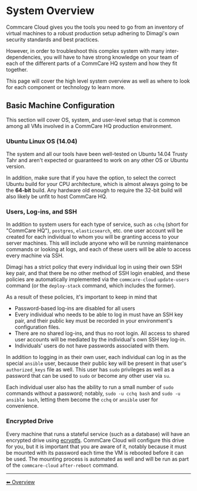 # System Overview

Commcare Cloud gives you the tools you need to go from an inventory of virtual machines
to a robust production setup adhering to Dimagi's own security standards and best practices.

However, in order to troubleshoot this complex system with many inter-dependencies,
you will have to have strong knowledge on your team of each of the different parts of a CommCare HQ
system and how they fit together.

This page will cover the high level system overview as well as where to look for each
component or technology to learn more.

## Basic Machine Configuration

This section will cover OS, system, and user-level setup
that is common among all VMs involved in a CommCare HQ production environment.

### Ubuntu Linux OS (14.04)

The system and all our tools have been well-tested on Ubuntu 14.04 Trusty Tahr
and aren't expected or guaranteed to work on any other OS or Ubuntu version.

In addition, make sure that if you have the option, to select the correct
Ubuntu build for your CPU architecture, which is almost always going to be
the **64-bit** build.
Any hardware old enough to require the 32-bit build
will also likely be unfit to host CommCare HQ.

### Users, Log-ins, and SSH

In addition to system users for each type of service,
such as `cchq` (short for "CommCare HQ"), `postgres`, `elasticsearch`, etc.
one user account will be created for each individual
to whom you will be granting access to your server machines.
This will include anyone who will be running maintenance commands or looking at logs,
and each of these users will be able to access every machine via SSH.

Dimagi has a strict policy that every individual log in using their own SSH key pair,
and that there be no other method of SSH login enabled,
and these policies are automatically implemented via the `commcare-cloud` `update-users`
command (or the `deploy-stack` command, which includes the former).

As a result of these policies, it's important to keep in mind that
- Password-based log-ins are disabled for all users
- Every individual who needs to be able to log in must have an SSH key pair,
  and their public key must be recorded in your environment's configuration files.
- There are no shared log-ins, and thus no root login.
  All access to shared user accounts will be mediated by the individual's own SSH key log-in.
- Individuals' users do not have passwords associated with them.

In addition to logging in as their own user, each individual can log in
as the special `ansible` user, because their public key will be present in that
user's `authorized_keys` file as well. This user has `sudo` privileges
as well as a password that can be used to `sudo` or become any other user via `su`.

Each individual user also has the ability to run a small number of `sudo` commands
without a password; notably, `sudo -u cchq bash` and `sudo -u ansible bash`,
letting them become the `cchq` or `ansible` user for convenience.


### Encrypted Drive

Every machine that runs a stateful service (such as a database)
will have an encrypted drive using [ecryptfs](http://ecryptfs.org/).
CommCare Cloud will configure this drive for you,
but it is important that you are aware of it, notably because it must be mounted
with its password each time the VM is rebooted before it can be used.
The mounting process is automated as well and will be run as part of the
`commcare-cloud` `after-reboot` command.

---

[︎⬅︎ Overview](.)
